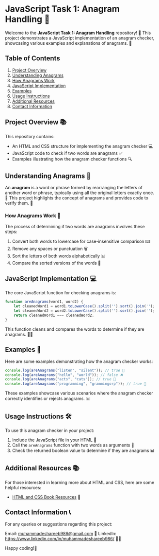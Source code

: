 # JavaScript Task 1: Anagram Handling 🎉

Welcome to the **JavaScript Task 1: Anagram Handling** repository! 🏢 This project demonstrates a JavaScript implementation of an anagram checker, showcasing various examples and explanations of anagrams. 🤔

## Table of Contents
1. [Project Overview](#project-overview)
2. [Understanding Anagrams](#understanding-anagrams)
3. [How Anagrams Work](#how-anagrams-work)
4. [JavaScript Implementation](#javascript-implementation)
5. [Examples](#examples)
6. [Usage Instructions](#usage-instructions)
7. [Additional Resources](#additional-resources)
8. [Contact Information](#contact-information)

## Project Overview 📚

This repository contains:
- An HTML and CSS structure for implementing the anagram checker 💻
- JavaScript code to check if two words are anagrams ✅
- Examples illustrating how the anagram checker functions 🔍

## Understanding Anagrams 🔄

An **anagram** is a word or phrase formed by rearranging the letters of another word or phrase, typically using all the original letters exactly once. 🔄 This project highlights the concept of anagrams and provides code to verify them. 🧠

### How Anagrams Work 🤔

The process of determining if two words are anagrams involves these steps:
1. Convert both words to lowercase for case-insensitive comparison ⌨️
2. Remove any spaces or punctuation 🗑️
3. Sort the letters of both words alphabetically 📊
4. Compare the sorted versions of the words 👀

## JavaScript Implementation 💻

The core JavaScript function for checking anagrams is:

```javascript
function areAnagrams(word1, word2) {
    let cleanedWord1 = word1.toLowerCase().split('').sort().join('');
    let cleanedWord2 = word2.toLowerCase().split('').sort().join('');
    return cleanedWord1 === cleanedWord2;
}
```

This function cleans and compares the words to determine if they are anagrams. 🕵️‍♂️

## Examples 📝

Here are some examples demonstrating how the anagram checker works:

```javascript
console.log(areAnagrams("listen", "silent")); // true 🙌
console.log(areAnagrams("hello", "world")); // false ❌
console.log(areAnagrams("acts", "cats")); // true 🎉
console.log(areAnagrams("programming", "grammingorp")); // true 🤖
```

These examples showcase various scenarios where the anagram checker correctly identifies or rejects anagrams. 📊

## Usage Instructions 🛠️

To use this anagram checker in your project:

1. Include the JavaScript file in your HTML 📁
2. Call the `areAnagrams` function with two words as arguments 🔄
3. Check the returned boolean value to determine if they are anagrams 📊

## Additional Resources 📚

For those interested in learning more about HTML and CSS, here are some helpful resources:
- [HTML and CSS Book Resources](link_to_resources) 📖

## Contact Information 📞

For any queries or suggestions regarding this project:

Email: muhammadeshareeb986@gmail.com 📧
LinkedIn: https://www.linkedin.com/in/muhammadeshareeb986/ 🦸‍♂️

Happy coding!🎉

